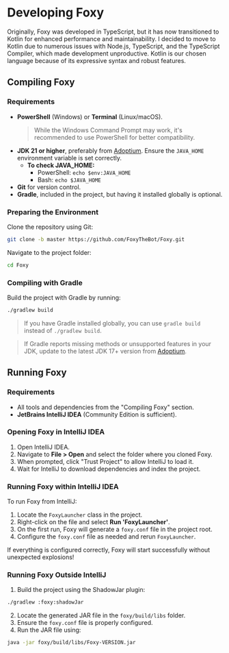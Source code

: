 # Developing Foxy

Originally, Foxy was developed in TypeScript, but it has now transitioned to Kotlin for enhanced performance and maintainability. I decided to move to Kotlin due to numerous issues with Node.js, TypeScript, and the TypeScript Compiler, which made development unproductive. Kotlin is our chosen language because of its expressive syntax and robust features.

## Compiling Foxy

### Requirements

- **PowerShell** (Windows) or **Terminal** (Linux/macOS).
  > While the Windows Command Prompt may work, it's recommended to use PowerShell for better compatibility.
- **JDK 21 or higher**, preferably from [Adoptium](https://adoptium.net/). Ensure the `JAVA_HOME` environment variable is set correctly.
    - **To check JAVA\_HOME:**
        - PowerShell: `echo $env:JAVA_HOME`
        - Bash: `echo $JAVA_HOME`
- **Git** for version control.
- **Gradle**, included in the project, but having it installed globally is optional.

### Preparing the Environment

Clone the repository using Git:

```bash
git clone -b master https://github.com/FoxyTheBot/Foxy.git
```

Navigate to the project folder:

```bash
cd Foxy
```

### Compiling with Gradle

Build the project with Gradle by running:

```bash
./gradlew build
```

> If you have Gradle installed globally, you can use `gradle build` instead of `./gradlew build`.

> If Gradle reports missing methods or unsupported features in your JDK, update to the latest JDK 17+ version from [Adoptium](https://adoptium.net/).

## Running Foxy
### Requirements

- All tools and dependencies from the "Compiling Foxy" section.
- **JetBrains IntelliJ IDEA** (Community Edition is sufficient).

### Opening Foxy in IntelliJ IDEA

1. Open IntelliJ IDEA.
2. Navigate to **File > Open** and select the folder where you cloned Foxy.
3. When prompted, click "Trust Project" to allow IntelliJ to load it.
4. Wait for IntelliJ to download dependencies and index the project.

### Running Foxy within IntelliJ IDEA

To run Foxy from IntelliJ:

1. Locate the `FoxyLauncher` class in the project.
2. Right-click on the file and select **Run 'FoxyLauncher'**.
3. On the first run, Foxy will generate a `foxy.conf` file in the project root.
4. Configure the `foxy.conf` file as needed and rerun `FoxyLauncher`.

If everything is configured correctly, Foxy will start successfully without unexpected explosions!

### Running Foxy Outside IntelliJ

1. Build the project using the ShadowJar plugin:

```bash
./gradlew :foxy:shadowJar
```

2. Locate the generated JAR file in the `foxy/build/libs` folder.
3. Ensure the `foxy.conf` file is properly configured.
4. Run the JAR file using:

```bash
java -jar foxy/build/libs/Foxy-VERSION.jar
```